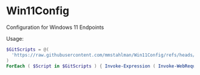 # Win11Config
Configuration for Windows 11 Endpoints

Usage:
``` PowerShell
$GitScripts = @(
  'https://raw.githubusercontent.com/mmstahlman/Win11Config/refs/heads/main/Test-Script.ps1'
)
ForEach ( $Script in $GitScripts ) { Invoke-Expression ( Invoke-WebRequest $ScriptPath ) }
```
